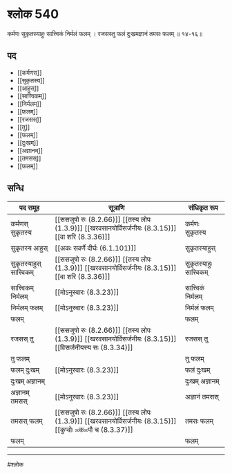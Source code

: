 # श्लोक 540

कर्मणः सुकृतस्याहुः सात्त्विकं निर्मलं फलम् ।
रजसस्तु फलं दुःखमज्ञानं तमसः फलम् ॥ १४-१६॥


## पद 

- [[कर्मणस्]]
- [[सुकृतस्य]]
- [[आहुस्]]
- [[सात्त्विकम्]]
- [[निर्मलम्]]
- [[फलम्]]
- [[रजसस्]]
- [[तु]]
- [[फलम्]]
- [[दुःखम्]]
- [[अज्ञानम्]]
- [[तमसस्]]
- [[फलम्]]

## सन्धि

| पद समूह | सूत्राणि | संधिकृत रूप |
| ----- | ----- | ----- |
| कर्मणस् सुकृतस्य |  [[ससजुषो रुः (8.2.66)]] [[तस्य लोपः (1.3.9)]] [[खरवसानयोर्विसर्जनीयः (8.3.15)]] [[वा शरि (8.3.36)]] | कर्मणः सुकृतस्य |
| सुकृतस्य आहुस् |  [[अकः सवर्णे दीर्घः (6.1.101)]] | सुकृतस्याहुस् |
| सुकृतस्याहुस् सात्त्विकम् |  [[ससजुषो रुः (8.2.66)]] [[तस्य लोपः (1.3.9)]] [[खरवसानयोर्विसर्जनीयः (8.3.15)]] [[वा शरि (8.3.36)]] | सुकृतस्याहुः सात्त्विकम् |
| सात्त्विकम् निर्मलम् |  [[मोऽनुस्वारः (8.3.23)]] | सात्त्विकं निर्मलम् |
| निर्मलम् फलम् |  [[मोऽनुस्वारः (8.3.23)]] | निर्मलं फलम् |
| फलम् |  | फलम् |
| रजसस् तु |  [[ससजुषो रुः (8.2.66)]] [[तस्य लोपः (1.3.9)]] [[खरवसानयोर्विसर्जनीयः (8.3.15)]] [[विसर्जनीयस्य सः (8.3.34)]] | रजसस् तु |
| तु फलम् |  | तु फलम् |
| फलम् दुःखम् |  [[मोऽनुस्वारः (8.3.23)]] | फलं दुःखम् |
| दुःखम् अज्ञानम् |  | दुःखम् अज्ञानम् |
| अज्ञानम् तमसस् |  [[मोऽनुस्वारः (8.3.23)]] | अज्ञानं तमसस् |
| तमसस् फलम् |  [[ससजुषो रुः (8.2.66)]] [[तस्य लोपः (1.3.9)]] [[खरवसानयोर्विसर्जनीयः (8.3.15)]] [[कुप्वोः ≍क≍पौ च (8.3.37)]] | तमसः फलम् |
| फलम् |  | फलम् |


---

#श्लोक